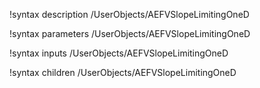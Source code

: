 !syntax description /UserObjects/AEFVSlopeLimitingOneD

!syntax parameters /UserObjects/AEFVSlopeLimitingOneD

!syntax inputs /UserObjects/AEFVSlopeLimitingOneD

!syntax children /UserObjects/AEFVSlopeLimitingOneD
